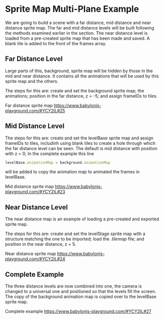 # Sprite Map Multi-Plane Example
We are going to build a scene with a far distance, mid distance and near distance sprite map. The far and mid distance levels will be built following the methods examined earlier in the section. The near distance level is loaded from a pre-created sprite map that has been made and saved. A blank tile is added to the front of the frames array.

## Far Distance Level
Large parts of this, background, sprite map will be hidden by those in the mid and near distance. It contains all the animations that will be used by this sprite map and the others.

The steps for this are: create and set the background sprite map; the animations; position in the far distance, z = -5; and assign frameIDs to tiles.

Far distance sprite map https://www.babylonjs-playground.com/#YCY2IL#25

## Mid Distance Level
The steps for this are: create and set the levelBase sprite map and assign frameIDs to tiles, includinh using blank tiles to create a hole through which the far distance level can be seen. The default is mid distance with position with z = 0; In the complete example this line

```javascript
levelBase.animationMap = background.animationMap
```
will be added to copy the animation map to animated the frames in levelBase.

Mid distance sprite map https://www.babylonjs-playground.com/#YCY2IL#23

## Near Distance Level
The near distance map is an example of loading a pre-created and exported sprite map.

The steps for this are: create and set the levelStage sprite map with a structure matching the one to be imported; load the *.tilemap* file; and position in the near distance, z = 5.

Near distance sprite map https://www.babylonjs-playground.com/#YCY2IL#24

## Complete Example
The three distance levels are now combined into one, the camera is changed to a universal one and positioned so that the levels fill the screen. The copy of the background animation map is copied over to the levelBase sprite map.

Complete example https://www.babylonjs-playground.com/#YCY2IL#27
